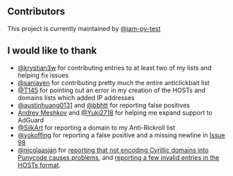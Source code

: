 ## Contributors
This project is currently maintained by [@iam-py-test](https://github.com/iam-py-test)
## I would like to thank
- [@krystian3w](https://github.com/krystian3w) for contributing entries to at least two of my lists and helping fix issues
- [@sanjayen](https://github.com/sanjayen) for contributing pretty much the entire anticlickbait list
- [@T145](https://github.com/T145) for pointing out an error in my creation of the HOSTs and domains lists which added IP addresses
- [@austinhuang0131](https://github.com/austinhuang0131) and [@bbhtt](https://github.com/bbhtt) for reporting false positives
- [Andrey Meshkov](https://github.com/ameshkov) and [@Yuki2718](https://github.com/Yuki2718) for helping me expand support to AdGuard
- [@SilkArt](https://github.com/SilkArt) for reporting a domain to my Anti-Rickroll list
- [@yokoffing](https://github.com/yokoffing) for reporting a false positive and a missing newline in [Issue 98](https://github.com/iam-py-test/my_filters_001/issues/98)
- [@nicolaasjan](https://github.com/nicolaasjan) for [reporting that not encoding Cyrillic domains into Punycode causes problems](https://github.com/iam-py-test/my_filters_001/issues/102), and [reporting a few invalid entries in the HOSTs format](https://github.com/iam-py-test/my_filters_001/issues/103).
